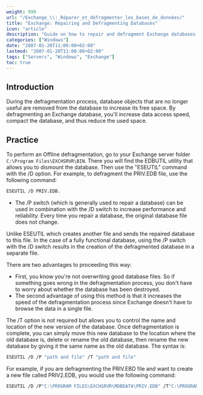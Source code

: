 ```yaml
---
weight: 999
url: "/Exchange_\\:_Réparer_et_défragmenter_les_bases_de_données/"
title: "Exchange: Repairing and Defragmenting Databases"
icon: "article"
description: "Guide on how to repair and defragment Exchange databases to improve performance and reduce storage space."
categories: ["Windows"]
date: "2007-01-20T11:00:00+02:00"
lastmod: "2007-01-20T11:00:00+02:00"
tags: ["Servers", "Windows", "Exchange"]
toc: true
---
```


## Introduction

During the defragmentation process, database objects that are no longer useful are removed from the database to increase its free space. By defragmenting an Exchange database, you'll increase data access speed, compact the database, and thus reduce the used space.

## Practice

To perform an Offline defragmentation, go to your Exchange server folder `C:\Program Files\EXCHSRVR\BIN`. There you will find the EDBUTIL utility that allows you to dismount the database.
Then use the "ESEUTIL" command with the /D option. For example, to defragment the PRIV.EDB file, use the following command:

```bash
ESEUTIL /D PRIV.EDB.
```

- The /P switch (which is generally used to repair a database) can be used in combination with the /D switch to increase performance and reliability. Every time you repair a database, the original database file does not change.

Unlike ESEUTIL which creates another file and sends the repaired database to this file. In the case of a fully functional database, using the /P switch with the /D switch results in the creation of the defragmented database in a separate file.

There are two advantages to proceeding this way:

- First, you know you're not overwriting good database files. So if something goes wrong in the defragmentation process, you don't have to worry about whether the database has been destroyed.
- The second advantage of using this method is that it increases the speed of the defragmentation process since Exchange doesn't have to browse the data in a single file.

The /T option is not required but allows you to control the name and location of the new version of the database. Once defragmentation is complete, you can simply move this new database to the location where the old database is, delete or rename the old database, then rename the new database by giving it the same name as the old database.
The syntax is:

```bash
ESEUTIL /D /P "path and file" /T "path and file"
```

For example, if you are defragmenting the PRIV.EBD file and want to create a new file called PRIV2.EDB, you would use the following command:

```bash
ESEUTIL /D /P"C:\PROGRAM FILES\EXCHSRVR\MDBDATA\PRIV.EDB" /T"C:\PROGRAM FILES\EXCHSRVR\MDBDATA\PRIV2.MDB"
```
